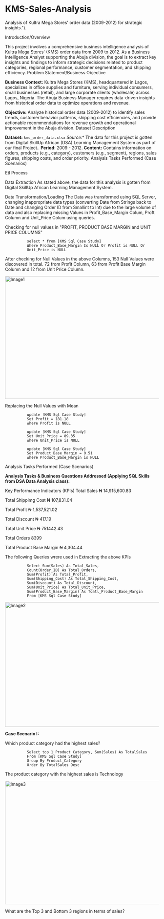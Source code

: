 # KMS-Sales-Analysis
Analysis of Kultra Mega Stores' order data (2009-2012) for strategic insights.").

Introduction/Overview

This project involves a comprehensive business intelligence analysis of Kultra Mega Stores' (KMS) order data from 2009 to 2012. As a Business Intelligence Analyst supporting the Abuja division, the goal is to extract key insights and findings to inform strategic decisions related to product categories, regional performance, customer segmentation, and shipping efficiency.
Problem Statement/Business Objective

**Business Context:** Kultra Mega Stores (KMS), headquartered in Lagos, specializes in office supplies and furniture, serving individual consumers, small businesses (retail), and large corporate clients (wholesale) across Lagos, Nigeria. The Abuja Business Manager requires data-driven insights from historical order data to optimize operations and revenue.

**Objective:** Analyze historical order data (2009-2012) to identify sales trends, customer behavior patterns, shipping cost efficiencies, and provide actionable recommendations for revenue growth and operational improvement in the Abuja division.
Dataset Description

**Dataset:** `kms_order_data.xlsx`
*Source:** The data for this project is gotten from Digital SkillUp African (DSA) Learning Management System as part of our final Project..
**Period:** 2009 - 2012.
**Content:** Contains information on orders, products (e.g., category), customers (e.g., segment), regions, sales figures, shipping costs, and order priority.
Analysis Tasks Performed (Case Scenarios)

Etl Process

Data Extraction
As stated above, the data for this analysis is gotten from Digital SkillUp African Learning Management System.

Data Transformation/Loading
The Data was transformed using SQL Server, changing inappropriate data types (converting Date from Strings back to Date and changing Order ID from Smallint to Int) due to the large volume of data and also replacing missing Values in Profit_Base_Margin Colum, Proft Column and Unit_Price Colum using queries.

Checking for null values in "PROFIT, PRODUCT BASE MARGIN and UNIT PRICE COLUMNS"

              select * from [KMS Sql Case Study]
              Where Product_Base_Margin Is NULL Or Profit is NULL Or
              Unit_Price is NULL

  After checking for Null Values in the above Columns, 153 Null Values were discovered in total. 72 from Profit Column, 63 from Profit Base Margin Column and 12 from Unit Price Column.



<img width="940" height="402" alt="Image1" src="https://github.com/user-attachments/assets/b5286832-be24-4275-bd0b-d3fe6bf7e846" />

Replacing the Null Values with Mean

              update [KMS Sql Case Study]
              Set Profit = 181.18
              where Profit is NULL
              
              update [KMS Sql Case Study]
              Set Unit_Price = 89.35
              where Unit_Price is NULL
              
              update [KMS Sql Case Study]
              Set Product_Base_Margin = 0.51
              where Product_Base_Margin is NULL

 Analysis Tasks Performed (Case Scenarios)

 **Analysis Tasks & Business Questions Addressed (Applying SQL Skills from DSA Data Analysis class):**

 Key Performance Indicators (KPIs)
Total Sales ₦ 14,915,600.83

Total Shippimg Cost ₦ 107,831.04

Total Profit ₦ 1,537,521.02

Total Discount ₦ 417.19

Total Unit Price ₦ 751442.43

Total Orders 8399

Total Product Base Margin ₦ 4,304.44

The following Queries wrere used in Extracting the above KPIs

              Select Sum(Sales) As Total_Sales,
              Count(Order_ID) As Total_Orders,
              Sum(Profit) As Total_Profit,
              Sum(Shipping_Cost) As Total_Shipping_Cost,
              Sum(Discount) As Total_Discount,
              Sum(Unit_Price) As Total_Unit_Price,
              Sum(Product_Base_Margin) As Toatl_Product_Base_Margin
              From [KMS Sql Case Study]






 
<img width="955" height="408" alt="Image2" src="https://github.com/user-attachments/assets/77413fd1-b0cc-4b90-9b96-12aa7ff8495c" />


 **Case Scenario I:**

Which product category had the highest sales?

              Select top 1 Product_Category, Sum(Sales) As TotalSales
              From [KMS Sql Case Study]
              Group By Product_Category
              Order By TotalSales Desc

The product category with the highest sales is Technology







              


<img width="938" height="404" alt="Image3" src="https://github.com/user-attachments/assets/b347703c-4dea-448d-9330-4f1943e728b8" />


What are the Top 3 and Bottom 3 regions in terms of sales?




    

